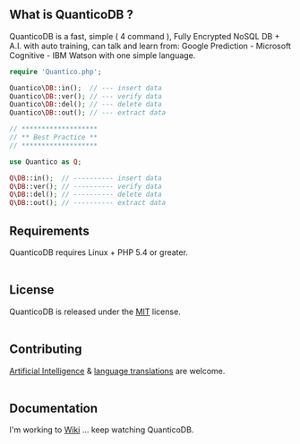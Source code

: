 ## What is QuanticoDB ?
QuanticoDB is a fast, simple ( 4 command ), Fully Encrypted NoSQL DB + A.I. with auto training, can talk and learn from: Google Prediction - Microsoft Cognitive - IBM Watson with one simple language.

```php
require 'Quantico.php';

Quantico\DB::in();  // --- insert data
Quantico\DB::ver(); // --- verify data
Quantico\DB::del(); // --- delete data
Quantico\DB::out(); // --- extract data

// *******************
// ** Best Practice **
// *******************

use Quantico as Q;

Q\DB::in();  // ---------- insert data
Q\DB::ver(); // ---------- verify data
Q\DB::del(); // ---------- delete data
Q\DB::out(); // ---------- extract data
```

## Requirements
QuanticoDB requires Linux + PHP 5.4 or greater.
<br>
<br>

## License
QuanticoDB is released under the [MIT](https://github.com/QuanticoDB/qdb.github.io/blob/master/LICENSE) license.
<br>
<br>

## Contributing
[Artificial Intelligence](https://github.com/QuanticoDB/qdb.github.io/tree/master/class/Qai) & [language translations](https://github.com/QuanticoDB/qdb.github.io/tree/master/Qadmin/language) are welcome.
<br>
<br>

## Documentation
I'm working to [Wiki](https://github.com/QuanticoDB/qdb.github.io/wiki) ... keep watching QuanticoDB.
<br>
